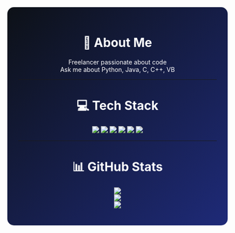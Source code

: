 <div align="center" style="background: linear-gradient(135deg, #0D1117, #1E2A78); padding: 25px; border-radius: 15px; color: white;">
  
# 💫 About Me
Freelancer passionate about code <br>
Ask me about Python, Java, C, C++, VB

---

# 💻 Tech Stack
<p>
<img src="https://img.shields.io/badge/C-00599C?style=for-the-badge&logo=c&logoColor=white"/>
<img src="https://img.shields.io/badge/C++-00599C?style=for-the-badge&logo=cplusplus&logoColor=white"/>
<img src="https://img.shields.io/badge/Java-ED8B00?style=for-the-badge&logo=java&logoColor=white"/>
<img src="https://img.shields.io/badge/Python-3670A0?style=for-the-badge&logo=python&logoColor=ffdd54"/>
<img src="https://img.shields.io/badge/.NET-5C2D91?style=for-the-badge&logo=.net&logoColor=white"/>
<img src="https://img.shields.io/badge/Linux-FCC624?style=for-the-badge&logo=linux&logoColor=black"/>
</p>

---

# 📊 GitHub Stats
<img src="https://github-readme-stats.vercel.app/api?username=DiegoOC111&theme=github_dark&hide_border=false"/><br/>
<img src="https://github-readme-streak-stats.herokuapp.com/?user=DiegoOC111&theme=github_dark&hide_border=false"/><br/>
<img src="https://github-readme-stats.vercel.app/api/top-langs/?username=DiegoOC111&theme=github_dark&hide_border=false&layout=compact"/>

</div>
